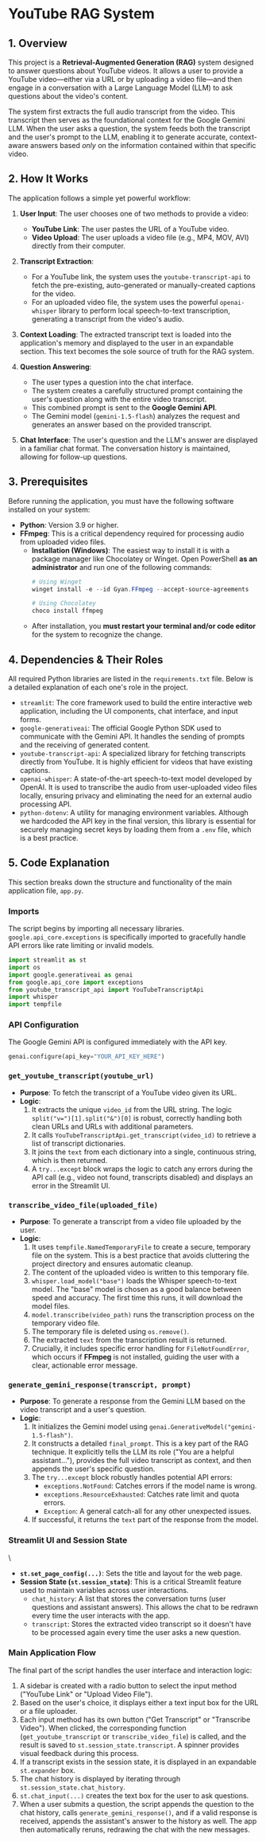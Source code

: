# YouTube RAG System

## 1. Overview

This project is a **Retrieval-Augmented Generation (RAG)** system designed to answer questions about YouTube videos. It allows a user to provide a YouTube video—either via a URL or by uploading a video file—and then engage in a conversation with a Large Language Model (LLM) to ask questions about the video's content.

The system first extracts the full audio transcript from the video. This transcript then serves as the foundational context for the Google Gemini LLM. When the user asks a question, the system feeds both the transcript and the user's prompt to the LLM, enabling it to generate accurate, context-aware answers based *only* on the information contained within that specific video.

## 2. How It Works

The application follows a simple yet powerful workflow:

1.  **User Input**: The user chooses one of two methods to provide a video:
    *   **YouTube Link**: The user pastes the URL of a YouTube video.
    *   **Video Upload**: The user uploads a video file (e.g., MP4, MOV, AVI) directly from their computer.

2.  **Transcript Extraction**:
    *   For a YouTube link, the system uses the `youtube-transcript-api` to fetch the pre-existing, auto-generated or manually-created captions for the video.
    *   For an uploaded video file, the system uses the powerful `openai-whisper` library to perform local speech-to-text transcription, generating a transcript from the video's audio.

3.  **Context Loading**: The extracted transcript text is loaded into the application's memory and displayed to the user in an expandable section. This text becomes the sole source of truth for the RAG system.

4.  **Question Answering**:
    *   The user types a question into the chat interface.
    *   The system creates a carefully structured prompt containing the user's question along with the entire video transcript.
    *   This combined prompt is sent to the **Google Gemini API**.
    *   The Gemini model (`gemini-1.5-flash`) analyzes the request and generates an answer based on the provided transcript.

5.  **Chat Interface**: The user's question and the LLM's answer are displayed in a familiar chat format. The conversation history is maintained, allowing for follow-up questions.

## 3. Prerequisites

Before running the application, you must have the following software installed on your system:

*   **Python**: Version 3.9 or higher.
*   **FFmpeg**: This is a critical dependency required for processing audio from uploaded video files.
    *   **Installation (Windows)**: The easiest way to install it is with a package manager like Chocolatey or Winget. Open PowerShell **as an administrator** and run one of the following commands:
        ```powershell
        # Using Winget
        winget install -e --id Gyan.FFmpeg --accept-source-agreements

        # Using Chocolatey
        choco install ffmpeg
        ```
    *   After installation, you **must restart your terminal and/or code editor** for the system to recognize the change.

## 4. Dependencies & Their Roles

All required Python libraries are listed in the `requirements.txt` file. Below is a detailed explanation of each one's role in the project.

*   `streamlit`: The core framework used to build the entire interactive web application, including the UI components, chat interface, and input forms.
*   `google-generativeai`: The official Google Python SDK used to communicate with the Gemini API. It handles the sending of prompts and the receiving of generated content.
*   `youtube-transcript-api`: A specialized library for fetching transcripts directly from YouTube. It is highly efficient for videos that have existing captions.
*   `openai-whisper`: A state-of-the-art speech-to-text model developed by OpenAI. It is used to transcribe the audio from user-uploaded video files locally, ensuring privacy and eliminating the need for an external audio processing API.
*   `python-dotenv`: A utility for managing environment variables. Although we hardcoded the API key in the final version, this library is essential for securely managing secret keys by loading them from a `.env` file, which is a best practice.

## 5. Code Explanation

This section breaks down the structure and functionality of the main application file, `app.py`.

### Imports

The script begins by importing all necessary libraries. `google.api_core.exceptions` is specifically imported to gracefully handle API errors like rate limiting or invalid models.

```python
import streamlit as st
import os
import google.generativeai as genai
from google.api_core import exceptions
from youtube_transcript_api import YouTubeTranscriptApi
import whisper
import tempfile
```

### API Configuration

The Google Gemini API is configured immediately with the API key.

```python
genai.configure(api_key="YOUR_API_KEY_HERE")
```

### `get_youtube_transcript(youtube_url)`

*   **Purpose**: To fetch the transcript of a YouTube video given its URL.
*   **Logic**:
    1.  It extracts the unique `video_id` from the URL string. The logic `split("v=")[1].split("&")[0]` is robust, correctly handling both clean URLs and URLs with additional parameters.
    2.  It calls `YouTubeTranscriptApi.get_transcript(video_id)` to retrieve a list of transcript dictionaries.
    3.  It joins the `text` from each dictionary into a single, continuous string, which is then returned.
    4.  A `try...except` block wraps the logic to catch any errors during the API call (e.g., video not found, transcripts disabled) and displays an error in the Streamlit UI.

### `transcribe_video_file(uploaded_file)`

*   **Purpose**: To generate a transcript from a video file uploaded by the user.
*   **Logic**:
    1.  It uses `tempfile.NamedTemporaryFile` to create a secure, temporary file on the system. This is a best practice that avoids cluttering the project directory and ensures automatic cleanup.
    2.  The content of the uploaded video is written to this temporary file.
    3.  `whisper.load_model("base")` loads the Whisper speech-to-text model. The "base" model is chosen as a good balance between speed and accuracy. The first time this runs, it will download the model files.
    4.  `model.transcribe(video_path)` runs the transcription process on the temporary video file.
    5.  The temporary file is deleted using `os.remove()`.
    6.  The extracted `text` from the transcription result is returned.
    7.  Crucially, it includes specific error handling for `FileNotFoundError`, which occurs if **FFmpeg** is not installed, guiding the user with a clear, actionable error message.

### `generate_gemini_response(transcript, prompt)`

*   **Purpose**: To generate a response from the Gemini LLM based on the video transcript and a user's question.
*   **Logic**:
    1.  It initializes the Gemini model using `genai.GenerativeModel("gemini-1.5-flash")`.
    2.  It constructs a detailed `final_prompt`. This is a key part of the RAG technique. It explicitly tells the LLM its role ("You are a helpful assistant..."), provides the full video transcript as context, and then appends the user's specific question.
    3.  The `try...except` block robustly handles potential API errors:
        *   `exceptions.NotFound`: Catches errors if the model name is wrong.
        *   `exceptions.ResourceExhausted`: Catches rate limit and quota errors.
        *   `Exception`: A general catch-all for any other unexpected issues.
    4.  If successful, it returns the `text` part of the response from the model.

### Streamlit UI and Session State
\
*   **`st.set_page_config(...)`**: Sets the title and layout for the web page.
*   **Session State (`st.session_state`)**: This is a critical Streamlit feature used to maintain variables across user interactions.
    *   `chat_history`: A list that stores the conversation turns (user questions and assistant answers). This allows the chat to be redrawn every time the user interacts with the app.
    *   `transcript`: Stores the extracted video transcript so it doesn't have to be processed again every time the user asks a new question.

### Main Application Flow

The final part of the script handles the user interface and interaction logic:

1.  A sidebar is created with a radio button to select the input method ("YouTube Link" or "Upload Video File").
2.  Based on the user's choice, it displays either a text input box for the URL or a file uploader.
3.  Each input method has its own button ("Get Transcript" or "Transcribe Video"). When clicked, the corresponding function (`get_youtube_transcript` or `transcribe_video_file`) is called, and the result is saved to `st.session_state.transcript`. A spinner provides visual feedback during this process.
4.  If a transcript exists in the session state, it is displayed in an expandable `st.expander` box.
5.  The chat history is displayed by iterating through `st.session_state.chat_history`.
6.  `st.chat_input(...)` creates the text box for the user to ask questions.
7.  When a user submits a question, the script appends the question to the chat history, calls `generate_gemini_response()`, and if a valid response is received, appends the assistant's answer to the history as well. The app then automatically reruns, redrawing the chat with the new messages. 

